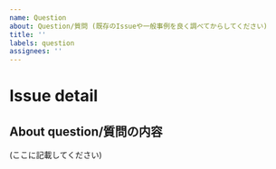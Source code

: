 ```yaml
---
name: Question
about: Question/質問 (既存のIssueや一般事例を良く調べてからしてください)
title: ''
labels: question
assignees: ''
---
```


# Issue detail

## About question/質問の内容

(ここに記載してください)
